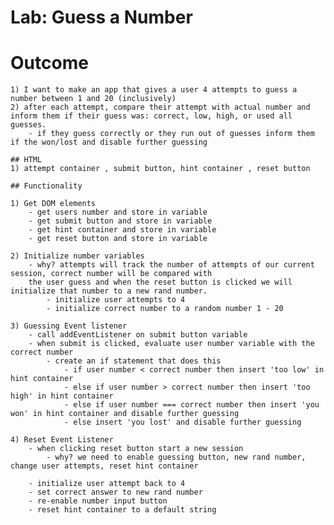 # Lab: Guess a Number

# Outcome
    1) I want to make an app that gives a user 4 attempts to guess a number between 1 and 20 (inclusively)
    2) after each attempt, compare their attempt with actual number and inform them if their guess was: correct, low, high, or used all guesses.
        - if they guess correctly or they run out of guesses inform them if the won/lost and disable further guessing
    
    ## HTML
    1) attempt container , submit button, hint container , reset button

    ## Functionality
    
    1) Get DOM elements
        - get users number and store in variable
        - get submit button and store in variable
        - get hint container and store in variable
        - get reset button and store in variable
    
    2) Initialize number variables
        - why? attempts will track the number of attempts of our current session, correct number will be compared with 
        the user guess and when the reset button is clicked we will initialize that number to a new rand number.
            - initialize user attempts to 4
            - initialize correct number to a random number 1 - 20
    
    3) Guessing Event listener
        - call addEventListener on submit button variable
        - when submit is clicked, evaluate user number variable with the correct number
            - create an if statement that does this
                - if user number < correct number then insert 'too low' in hint container
                - else if user number > correct number then insert 'too high' in hint container
                - else if user number === correct number then insert 'you won' in hint container and disable further guessing
                - else insert 'you lost' and disable further guessing

    4) Reset Event Listener
        - when clicking reset button start a new session
            - why? we need to enable guessing button, new rand number, change user attempts, reset hint container
        
        - initialize user attempt back to 4
        - set correct answer to new rand number
        - re-enable number input button
        - reset hint container to a default string

